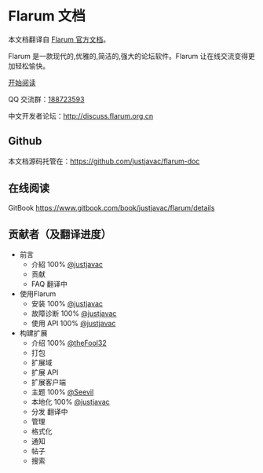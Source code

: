 # Flarum 文档

本文档翻译自 [Flarum 官方文档](http://flarum.org/docs/)。

Flarum 是一款现代的,优雅的,简洁的,强大的论坛软件。Flarum 让在线交流变得更加轻松愉快。

[开始阅读](https://www.gitbook.com/book/justjavac/flarum/details)

QQ 交流群：<a target="_blank" href="http://shang.qq.com/wpa/qunwpa?idkey=ce16b9ac4b222fce3102c41fcc39048cba045d1d242bc33ed5e845c1166c138a" title="Flarum交流群">188723593</a>

中文开发者论坛：http://discuss.flarum.org.cn

## Github

本文档源码托管在：https://github.com/justjavac/flarum-doc

## 在线阅读

GitBook https://www.gitbook.com/book/justjavac/flarum/details

## 贡献者（及翻译进度）

* 前言
  * 介紹 100% [@justjavac](https://github.com/justjavac)
  * 贡献
  * FAQ 翻译中
* 使用Flarum
  * 安装 100% [@justjavac](https://github.com/justjavac)
  * 故障诊断 100% [@justjavac](https://github.com/justjavac)
  * 使用 API 100% [@justjavac](https://github.com/justjavac)
* 构建扩展
  * 介绍 100% [@theFool32](https://github.com/theFool32)
  * 打包
  * 扩展域
  * 扩展 API
  * 扩展客户端
  * 主题 100% [@Seevil](https://github.com/Seevil)
  * 本地化 100% [@justjavac](https://github.com/justjavac)
  * 分发 翻译中
  * 管理
  * 格式化
  * 通知
  * 帖子
  * 搜索


